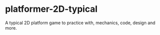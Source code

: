 # platformer-2D-typical
A typical 2D platform game to practice with, mechanics, code, design and more.

